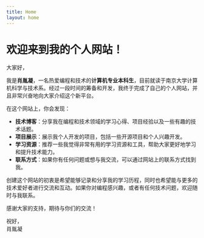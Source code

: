 ```yaml
---
title: Home
layout: home
---
```


# 欢迎来到我的个人网站！



大家好，
  

我是**肖胤凝**，一名热爱编程和技术的**计算机专业本科生**，目前就读于南京大学计算机科学与技术系。经过一段时间的筹备和开发，我终于完成了自己的个人网站，并且非常兴奋地向大家介绍这个新平台。

在这个网站上，你会发现：

+ **技术博客**：分享我在编程和技术领域的学习心得、项目经验以及一些有趣的技术话题。
+ **项目展示**：展示我个人开发的项目，包括一些开源项目和个人兴趣开发。
+ **学习资源**：推荐一些我觉得非常有用的学习资源和工具，帮助大家更好地学习和提升技术能力。
+ **联系方式**：如果你有任何问题或想与我交流，可以通过网站上的联系方式找到我。

创建这个网站的初衷是希望能够记录和分享我的学习历程，同时也希望能与更多的技术爱好者进行交流和互动。如果你对编程感兴趣，或者有任何技术问题，欢迎随时与我联系。

感谢大家的支持，期待与你们的交流！

祝好，  
肖胤凝
